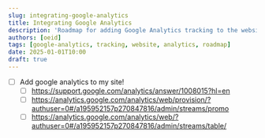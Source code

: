 ```yaml
---
slug: integrating-google-analytics
title: Integrating Google Analytics
description: 'Roadmap for adding Google Analytics tracking to the website for visitor insights.'
authors: [oeid]
tags: [google-analytics, tracking, website, analytics, roadmap]
date: 2025-01-01T10:00
draft: true
---
```


- [ ] Add google analytics to my site!
	- [ ] https://support.google.com/analytics/answer/1008015?hl=en
	- [ ] https://analytics.google.com/analytics/web/provision/?authuser=0#/a195952157p270847816/admin/streams/promo
	- [ ] https://analytics.google.com/analytics/web/?authuser=0#/a195952157p270847816/admin/streams/table/
